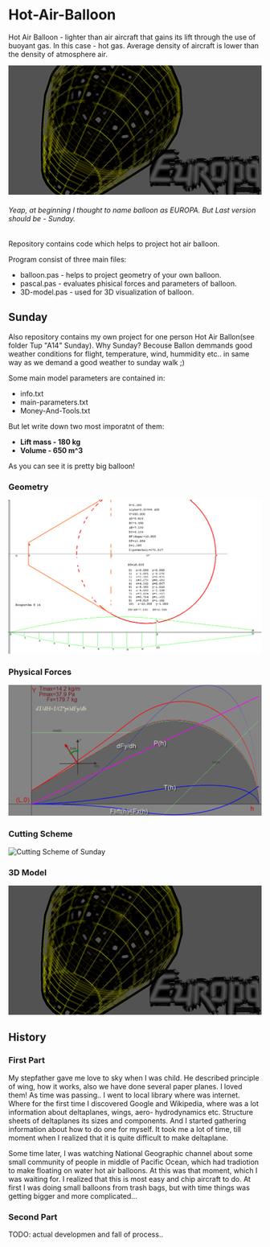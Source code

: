 # Hot-Air-Balloon

Hot Air Balloon - lighter than air aircraft that gains its lift through the use of buoyant gas. In this case - hot gas. 
Average density of aircraft is lower than the density of atmosphere air.

![Stylized picture of balloon](Type-A14-Sunday/images/3d3-photoshop.bmp)
###### Yeap, at beginning I thought to name balloon as EUROPA. But Last version should be - Sunday.

Repository contains code which helps to project hot air balloon.

Program consist of three main files:
- balloon.pas - helps to project geometry of your own balloon.
- pascal.pas - evaluates phisical forces and parameters of balloon.
- 3D-model.pas - used for 3D visualization of balloon.

## Sunday

Also repository contains my own project for one person Hot Air Ballon(see folder Tup "A14" Sunday).
Why Sunday? Becouse Ballon demmands good weather conditions for flight, temperature, wind, hummidity etc.. 
in same way as we demand a good weather to sunday walk ;)

Some main model parameters are contained in:
- info.txt
- main-parameters.txt
- Money-And-Tools.txt

But let write down two most imporatnt of them:
- __Lift mass - 180 kg__ 
- __Volume - 650 m^3__

As you can see it is pretty big balloon!

### Geometry
![Geometry of Sunday](Type-A14-Sunday/12-20-2010-8-21-52-PM.bmp)

### Physical Forces
![Physical Forces of Sunday](Type-A14-Sunday/Phisics.bmp)

### Cutting Scheme
![Cutting Scheme of Sunday](Type-A14-Sunday/untitled.bmp)

### 3D Model
![3D Model of Sunday](Type-A14-Sunday/images/3d3-photoshop.bmp)



## History

### First Part

My stepfather gave me love to sky when I was child. He described principle of wing, how it works, 
also we have done several paper planes. I loved them! As time was passing.. I went to local 
library where was internet. Where for the first time I discovered Google and Wikipedia, where was a lot information
about deltaplanes, wings, aero- hydrodynamics etc. Structure sheets of deltaplanes its sizes and components.
And I started gathering information about how to do one for myself. It took me a lot of time, till moment when
I realized that it is quite difficult to make deltaplane.

Some time later, I was watching National Geographic channel about some small community of people in middle 
of Pacific Ocean, which had tradiotion to make floating on water hot air balloons. At this was that moment, which I was waiting for.
I realized that this is most easy and chip aircraft to do. At first I was doing small balloons from trash bags, but with
time things was getting bigger and more complicated...

### Second Part
TODO: actual developmen and fall of process..


